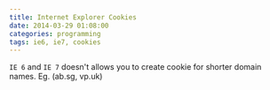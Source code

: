 ```yaml
---
title: Internet Explorer Cookies
date: 2014-03-29 01:08:00
categories: programming
tags: ie6, ie7, cookies
---
```


`IE 6` and `IE 7` doesn't allows you to create cookie for shorter domain names. Eg. (ab.sg, vp.uk)
<!--more-->